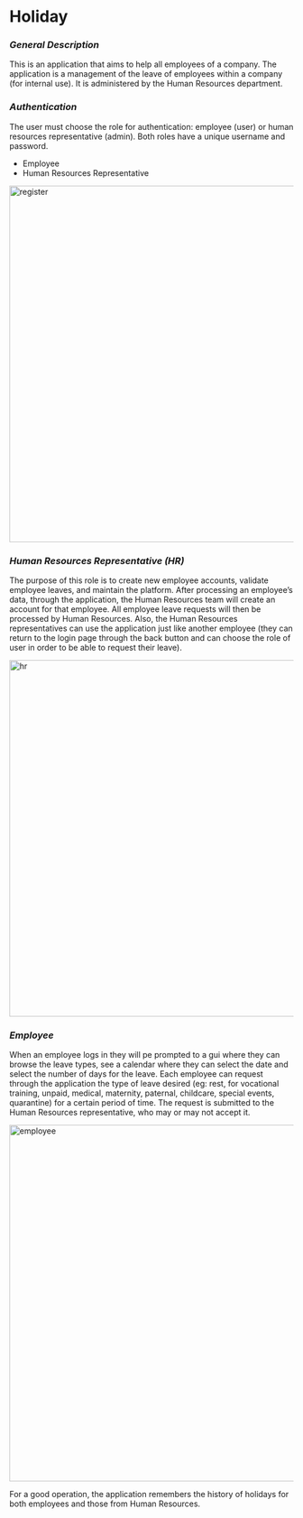 # **Holiday**


### _General Description_
This is an application that aims to help all employees of a company. The application is a management of the leave of employees within a company (for internal use). It is administered by the Human Resources department.
###  _Authentication_
The user must choose the role for authentication: employee (user) or human resources representative (admin). Both roles have a unique username and password.
* Employee
* Human Resources Representative

<img width="632" alt="register" src="https://user-images.githubusercontent.com/71723590/168994746-2f567ed6-f273-4258-930c-5b45a425619f.png">

### _Human Resources Representative (HR)_
The purpose of this role is to create new employee accounts, validate employee leaves, and maintain the platform. After processing an employee’s data, through the application, the Human Resources team will create an account for that employee. All employee leave requests will then be processed by Human Resources. Also, the Human Resources representatives can use the application just like another employee (they can return to the login page through the back button and can choose the role of user in order to be able to request their leave).

<img width="632" alt="hr" src="https://user-images.githubusercontent.com/71723590/168994830-f3269d9c-ac41-4484-ac6c-5cb8d4b7a90d.png">

### _Employee_
When an employee logs in they will pe prompted to a gui where they can browse the leave types, see a calendar where they can select the date and select the number of days for the leave. Each employee can request through the application the type of leave desired (eg: rest, for vocational training, unpaid, medical, maternity, paternal, childcare, special events, quarantine) for a certain period of time. The request is submitted to the Human Resources representative, who may or may not accept it.

<img width="632" alt="employee" src="https://user-images.githubusercontent.com/71723590/168994816-3f55db9c-c403-4ebc-8cd3-f3db3aa0e18b.png">

For a good operation, the application remembers the history of holidays for both employees and those from Human Resources.
